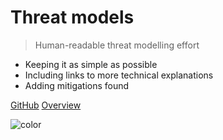 # Threat models

> Human-readable threat modelling effort

- Keeping it as simple as possible
- Including links to more technical explanations
- Adding mitigations found

[GitHub](https://github.com/tymyrddin/threat-models)
[Overview](#overview)


<!-- background color -->

![color](#333333)